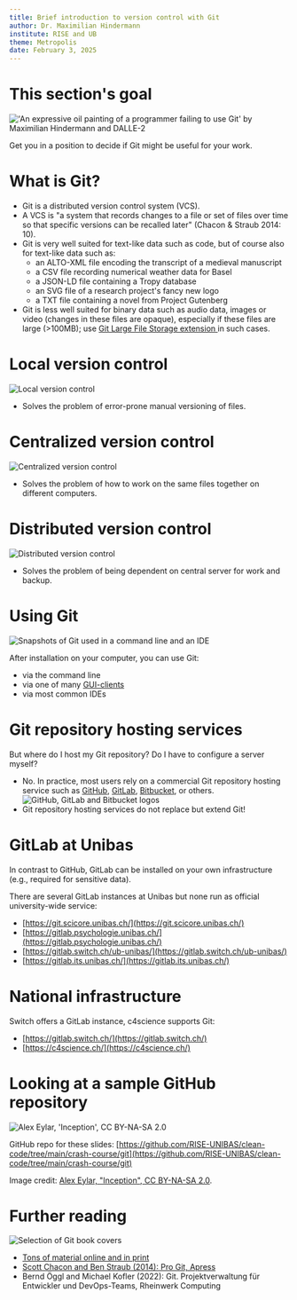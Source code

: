 ```yaml
---
title: Brief introduction to version control with Git
author: Dr. Maximilian Hindermann
institute: RISE and UB
theme: Metropolis
date: February 3, 2025
---
```


# This section's goal

![](images/title_image.png "'An expressive oil painting of a programmer failing to use Git' by Maximilian Hindermann and DALLE-2")

Get you in a position to decide if Git might be useful for your work.

# What is Git?

- Git is a distributed version control system (VCS).
- A VCS is "a system that records changes to a file or set of files over time so that specific versions can be recalled later" (Chacon & Straub 2014: 10).
- Git is very well suited for text-like data such as code, but of course also for text-like data such as:
    - an ALTO-XML file encoding the transcript of a medieval manuscript
    - a CSV file recording numerical weather data for Basel
    - a JSON-LD file containing a Tropy database
    - an SVG file of a research project's fancy new logo
    - a TXT file containing a novel from Project Gutenberg
- Git is less well suited for binary data such as audio data, images or video (changes in these files are opaque), especially if these files are large (>100MB); use [Git Large File Storage extension ](https://git-lfs.com/)in such cases.

# Local version control

![](images/local.png "Local version control")

- Solves the problem of error-prone manual versioning of files.

# Centralized version control

![](images/centralized.png "Centralized version control")

- Solves the problem of how to work on the same files together on different computers.

# Distributed version control

![](images/distributed.png "Distributed version control")

- Solves the problem of being dependent on central server for work and backup.

# Using Git

![](images/use.png "Snapshots of Git used in a command line and an IDE")

After installation on your computer, you can use Git:

- via the command line
- via one of many [GUI-clients](https://git-scm.com/downloads/guis)
- via most common IDEs

# Git repository hosting services

But where do I host my Git repository? Do I have to configure a server myself? 

- No. In practice, most users rely on a commercial Git repository hosting service such as [GitHub](https://github.com/), [GitLab](https://gitlab.com/), [Bitbucket](https://bitbucket.org/), or others.
![](images/logos.png "GitHub, GitLab and Bitbucket logos")
- Git repository hosting services do not replace but extend Git!

# GitLab at Unibas

In contrast to GitHub, GitLab can be installed on your own infrastructure (e.g., required for sensitive data).

There are several GitLab instances at Unibas but none run as official university-wide service:

- [https://git.scicore.unibas.ch/](https://git.scicore.unibas.ch/)
- [https://gitlab.psychologie.unibas.ch/](https://gitlab.psychologie.unibas.ch/)
- [https://gitlab.switch.ch/ub-unibas/](https://gitlab.switch.ch/ub-unibas/)
- [https://gitlab.its.unibas.ch/](https://gitlab.its.unibas.ch/)

# National infrastructure

Switch offers a GitLab instance, c4science supports Git:

- [https://gitlab.switch.ch/](https://gitlab.switch.ch/)
- [https://c4science.ch/](https://c4science.ch/)

# Looking at a sample GitHub repository

![](images/inception.png "Alex Eylar, 'Inception', CC BY-NA-SA 2.0")

GitHub repo for these slides: [https://github.com/RISE-UNIBAS/clean-code/tree/main/crash-course/git](https://github.com/RISE-UNIBAS/clean-code/tree/main/crash-course/git)

Image credit: [Alex Eylar, "Inception", CC BY-NA-SA 2.0](https://www.flickr.com/photos/hoyvinmayvin/4829301976).

# Further reading

![](images/books.png "Selection of Git book covers")

- [Tons of material online and in print](https://git-scm.com/doc/ext)
- [Scott Chacon and Ben Straub (2014): Pro Git, Apress](https://git-scm.com/book/en/v2)
- Bernd Öggl and Michael Kofler (2022): Git. Projektverwaltung für Entwickler und DevOps-Teams, Rheinwerk Computing
